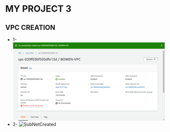 # MY PROJECT 3

## VPC CREATION
- 1-
![VPCCreated](VPCCreated.PNG)
- 2- 
![SubNetCreated](subNetCreat.PNG)
